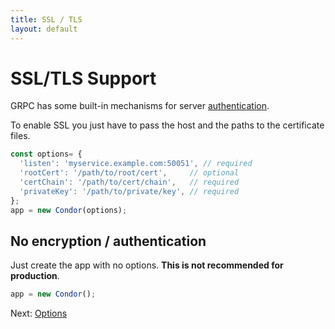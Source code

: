 ```yaml
---
title: SSL / TLS
layout: default
---
```


# SSL/TLS Support

GRPC has some built-in mechanisms for server [authentication](http://www.grpc.io/docs/guides/auth.html).

To enable SSL you just have to pass the host and the paths to the certificate files.
 
```js
const options= {
  'listen': 'myservice.example.com:50051', // required
  'rootCert': '/path/to/root/cert',     // optional
  'certChain': '/path/to/cert/chain',   // required
  'privateKey': '/path/to/private/key', // required
};
app = new Condor(options);
```

## No encryption / authentication

Just create the app with no options. **This is not recommended for production**.

```js
app = new Condor();
```

Next: [Options](options.md)
